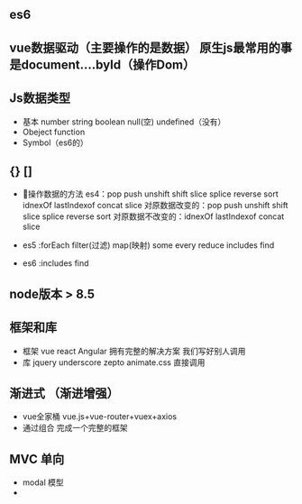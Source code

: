 ## es6 
## vue数据驱动（主要操作的是数据）               原生js最常用的事是document....byId（操作Dom）
## Js数据类型 
- 基本 number string boolean null(空) undefined（没有）
- Obeject function
- Symbol（es6的）

## {} [] 
- 操作数据的方法 es4：pop push unshift shift slice splice reverse sort idnexOf lastIndexof concat  slice
对原数据改变的：pop push unshift shift slice splice reverse sort
对原数据不改变的：idnexOf lastIndexof concat  slice

-  es5 :forEach filter(过滤) map(映射)  some every  reduce includes  find
-  es6 :includes  find

## node版本 > 8.5

## 框架和库
- 框架 vue react Angular 拥有完整的解决方案 我们写好别人调用
- 库 jquery underscore zepto animate.css 直接调用

## 渐进式 （渐进增强）
- vue全家桶 vue.js+vue-router+vuex+axios
- 通过组合 完成一个完整的框架

## MVC 单向
- modal 模型
- 


